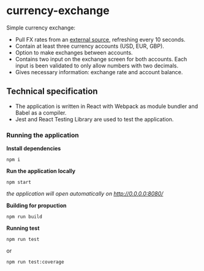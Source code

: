 # currency-exchange

Simple currency exchange:
* Pull FX rates from an [external source](https://api.exchangeratesapi.io), refreshing every 10 seconds.
* Contain at least three currency accounts (USD, EUR, GBP).
* Option to make exchanges between accounts.
* Contains two input on the exchange screen for both accounts. Each input is been validated to only allow numbers with two decimals.
* Gives necessary information: exchange rate and account balance.

## Technical specification

* The application is written in React with Webpack as module bundler and Babel as a compiler.
* Jest and React Testing Library are used to test the application.

### Running the application

**Install dependencies**

```
npm i
```

**Run the application locally**

```
npm start
```

*the application will open automatically on http://0.0.0.0:8080/*


**Building for propuction**
```
npm run build
```

**Running test**
```
npm run test
```
or
```
npm run test:coverage
```
